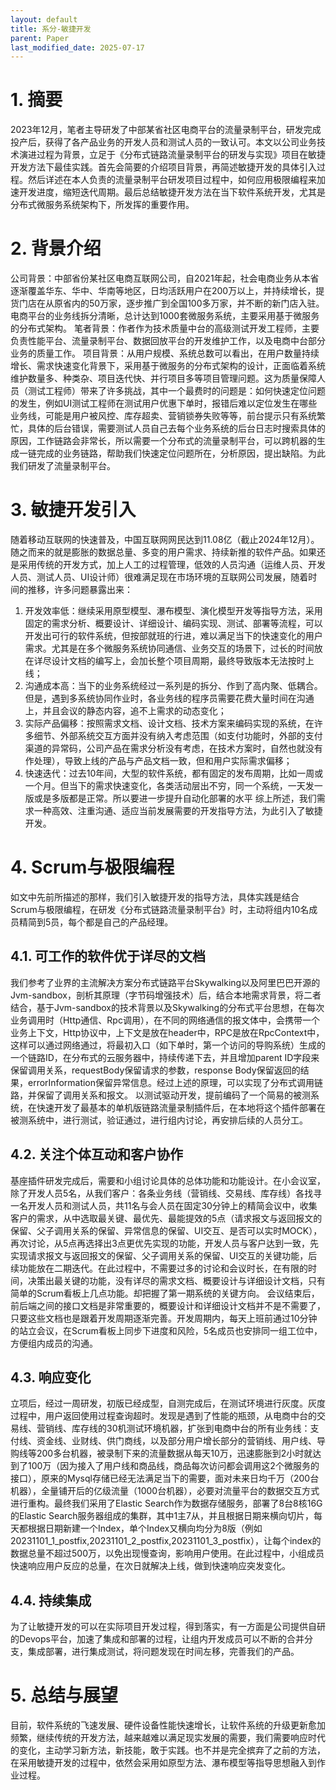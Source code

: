 ```yaml
---
layout: default
title: 系分-敏捷开发
parent: Paper
last_modified_date: 2025-07-17
---
```


# 1. 摘要

2023年12月，笔者主导研发了中部某省社区电商平台的流量录制平台，研发完成投产后，获得了各产品业务的开发人员和测试人员的一致认可。本文以公司业务技术演进过程为背景，立足于《分布式链路流量录制平台的研发与实现》项目在敏捷开发方法下最佳实践。首先会简要的介绍项目背景，再简述敏捷开发的具体引入过程。然后详述在本人负责的流量录制平台研发项目过程中，如何应用极限编程来加速开发进度，缩短迭代周期。最后总结敏捷开发方法在当下软件系统开发，尤其是分布式微服务系统架构下，所发挥的重要作用。

# 2. 背景介绍

公司背景：中部省份某社区电商互联网公司，自2021年起，社会电商业务从本省逐渐覆盖华东、华中、华南等地区，日均活跃用户在200万以上，并持续增长，提货门店在从原省内的50万家，逐步推广到全国100多万家，并不断的新门店入驻。电商平台的业务线拆分清晰，总计达到1000套微服务系统，主要采用基于微服务的分布式架构。
笔者背景：作者作为技术质量中台的高级测试开发工程师，主要负责性能平台、流量录制平台、数据回放平台的开发维护工作，以及电商中台部分业务的质量工作。
项目背景：从用户规模、系统总数可以看出，在用户数量持续增长、需求快速变化背景下，采用基于微服务的分布式架构的设计，正面临着系统维护数量多、种类杂、项目迭代快、并行项目多等项目管理问题。这为质量保障人员（测试工程师）带来了许多挑战，其中一个最费时的问题是：如何快速定位问题的发生，例如UI测试工程师在测试用户优惠下单时，报错后难以定位发生在哪些业务线，可能是用户被风控、库存超卖、营销锁券失败等等，前台提示只有系统繁忙，具体的后台错误，需要测试人员自己去每个业务系统的后台日志时搜索具体的原因，工作链路会非常长，所以需要一个分布式的流量录制平台，可以跨机器的生成一链完成的业务链路，帮助我们快速定位问题所在，分析原因，提出缺陷。为此我们研发了流量录制平台。

# 3. 敏捷开发引入

随着移动互联网的快速普及，中国互联网网民达到11.08亿（截止2024年12月）。随之而来的就是膨胀的数据总量、多变的用户需求、持续新推的软件产品。如果还是采用传统的开发方式，加上人工的过程管理，低效的人员沟通（运维人员、开发人员、测试人员、UI设计师）很难满足现在市场环境的互联网公司发展，随着时间的推移，许多问题暴露出来：

1. 开发效率低：继续采用原型模型、瀑布模型、演化模型开发等指导方法，采用固定的需求分析、概要设计、详细设计、编码实现、测试、部署等流程，可以开发出可行的软件系统，但按部就班的行进，难以满足当下的快速变化的用户需求。尤其是在多个微服务系统协同通信、业务交互的场景下，过长的时间放在详尽设计文档的编写上，会加长整个项目周期，最终导致版本无法按时上线；
2. 沟通成本高：当下的业务系统经过一系列是的拆分、作到了高内聚、低耦合。但是，遇到多系统协同作业时，各业务线的程序员需要花费大量时间在沟通上，并且会议的静态内容，追不上需求的动态变化；
3. 实际产品偏移：按照需求文档、设计文档、技术方案来编码实现的系统，在许多细节、外部系统交互方面并没有纳入考虑范围（如支付功能时，外部的支付渠道的异常码，公司产品在需求分析没有考虑，在技术方案时，自然也就没有作处理），导致上线的产品与产品文档一致，但和用户实际需求偏移；
4. 快速迭代：过去10年间，大型的软件系统，都有固定的发布周期，比如一周或一个月。但当下的需求快速变化，各类活动层出不穷，同一个系统，一天发一版或是多版都是正常。所以要进一步提升自动化部署的水平
   综上所述，我们需求一种高效、注重沟通、适应当前发展需要的开发指导方法，为此引入了敏捷开发。

# 4. Scrum与极限编程

如文中先前所描述的那样，我们引入敏捷开发的指导方法，具体实践是结合Scrum与极限编程，在研发《分布式链路流量录制平台》时，主动将组内10名成员精简到5员，每个都是自己的产品经理。

## 4.1. 可工作的软件优于详尽的文档

我们参考了业界的主流解决方案分布式链路平台Skywalking以及阿里巴巴开源的Jvm-sandbox，剖析其原理（字节码增强技术）后，结合本地需求背景，将二者结合，基于Jvm-sandbox的技术背景以及Skywalking的分布式平台思想，在每次业务调用时（Http通信、Rpc调用），在不同的网络通信的报文体中，会携带一个业务上下文，Http协议中，上下文是放在header中，RPC是放在RpcContext中，这样可以通过网络通过，将最初入口（如下单时，第一个访问的导购系统）生成的一个链路ID，在分布式的云服务器中，持续传递下去，并且增加parent
ID字段来保留调用关系，requestBody保留请求的参数，response
Body保留返回的结果，errorInformation保留异常信息。经过上述的原理，可以实现了分布式调用链路，并保留了调用关系和报文。
以测试驱动开发，提前编码了一个简易的被测系统，在快速开发了最基本的单机版链路流量录制插件后，在本地将这个插件部署在被测系统中，进行测试，验证通过，进行组内讨论，再安排后续的人员分工。

## 4.2. 关注个体互动和客户协作

基座插件研发完成后，需要和小组讨论具体的总体功能和功能设计。在小会议室，除了开发人员5名，从我们客户：各条业务线（营销线、交易线、库存线）各找寻一名开发人员和测试人员，共11名与会人员在固定30分钟上的精简会议中，收集客户的需求，从中选取最关键、最优先、最能提效的5点（请求报文与返回报文的保留、父子调用关系的保留、异常信息的保留、UI交互、是否可以实时MOCK），再次讨论，从5点再选择出3点更优先实现的功能，开发人员与客户达到一致，先实现请求报文与返回报文的保留、父子调用关系的保留、UI交互的关键功能，后续功能放在二期迭代。在此过程中，不需要过多的讨论和会议时长，在有限的时间，决策出最关键的功能，没有详尽的需求文档、概要设计与详细设计文档，只有简单的Scrum看板上几点功能。却把握了第一期系统的关键方向。
会议结束后，前后端之间的接口文档是非常重要的，概要设计和详细设计文档并不是不需要了，只要这些文档也是跟着开发周期逐渐完善。开发周期内，每天上班前通过10分钟的站立会议，在Scrum看板上同步下进度和风险，5名成员也安排同一组工位中，方便组内成员的沟通。

## 4.3. 响应变化

立项后，经过一周研发，初版已经成型，自测完成后，在测试环境进行灰度。灰度过程中，用户返回使用过程查询超时。发现是遇到了性能的瓶颈，从电商中台的交易线、营销线、库存线的30机测试环境机器，扩张到电商中台的所有业务线：支付线、资金线、业财线、供门商线，以及部分用户增长部分的营销线、用户线、导购线等200多台机器，被录制下来的流量数据从每天10万，迅速膨胀到2小时就达到了100万（因为接入了用户线和商品线，商品每次访问都会调用这2个微服务的接口），原来的Mysql存储已经无法满足当下的需要，面对未来日均千万（200台机器），全量铺开后的亿级流量（1000台机器），必要对流量平台的数据交互方式进行重构。最终我们采用了Elastic
Search作为数据存储服务，部署了8台8核16G的Elastic
Search服务器组成的集群，其中1主7从，并且根据日期来横向切片，每天都根据日期新建一个Index，单个Index又横向均分为8版（例如20231101_1_postfix,20231101_2_postfix,20231101_3_postfix），让每个index的数据总量不超过500万，以免出现慢查询，影响用户使用。在此过程中，小组成员快速响应用户反应的总量，在次日就解决上线，做到快速响应突发变化。

## 4.4. 持续集成

为了让敏捷开发的可以在实际项目开发过程，得到落实，有一方面是公司提供自研的Devops平台，加速了集成和部署的过程，让组内开发成员可以不断的合并分支，集成部署，进行集成测试，将问题发现在时间左移，完善我们的产品。

# 5. 总结与展望

目前，软件系统的飞速发展、硬件设备性能快速增长，让软件系统的升级更新愈加频繁，继续传统的开发方法，越来越难以满足现实发展的需要，我们需要响应时代的变化，主动学习新方法，新技能，敢于实践。也不并是完全摈弃了之前的方法，在采用敏捷开发的过程中，依然会采用如原型方法、瀑布模型等指导思想融入到作业过程。